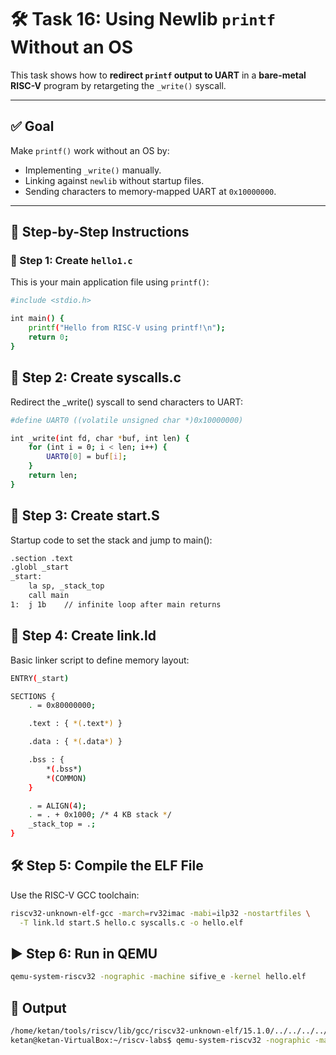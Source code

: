 # 🛠️ Task 16: Using Newlib `printf` Without an OS

This task shows how to **redirect `printf` output to UART** in a **bare-metal RISC-V** program by retargeting the `_write()` syscall.

---

## ✅ Goal

Make `printf()` work without an OS by:

- Implementing `_write()` manually.
- Linking against `newlib` without startup files.
- Sending characters to memory-mapped UART at `0x10000000`.

---

## 🧩 Step-by-Step Instructions

### 🧾 Step 1: Create `hello1.c`

This is your main application file using `printf()`:

```bash
#include <stdio.h>

int main() {
    printf("Hello from RISC-V using printf!\n");
    return 0;
}
```

## 🔧 Step 2: Create syscalls.c

Redirect the _write() syscall to send characters to UART:

```bash
#define UART0 ((volatile unsigned char *)0x10000000)

int _write(int fd, char *buf, int len) {
    for (int i = 0; i < len; i++) {
        UART0[0] = buf[i];
    }
    return len;
}
```

## 🧵 Step 3: Create start.S

Startup code to set the stack and jump to main():

```bash
.section .text
.globl _start
_start:
    la sp, _stack_top
    call main
1:  j 1b    // infinite loop after main returns
```

## 📐 Step 4: Create link.ld

Basic linker script to define memory layout:

```bash
ENTRY(_start)

SECTIONS {
    . = 0x80000000;

    .text : { *(.text*) }

    .data : { *(.data*) }

    .bss : {
        *(.bss*)
        *(COMMON)
    }

    . = ALIGN(4);
    . = . + 0x1000; /* 4 KB stack */
    _stack_top = .;
}
```

## 🛠️ Step 5: Compile the ELF File

Use the RISC-V GCC toolchain:

```bash
riscv32-unknown-elf-gcc -march=rv32imac -mabi=ilp32 -nostartfiles \
  -T link.ld start.S hello.c syscalls.c -o hello.elf
```

## ▶️ Step 6: Run in QEMU

```bash
qemu-system-riscv32 -nographic -machine sifive_e -kernel hello.elf
```

## 🧪 Output

```bash
/home/ketan/tools/riscv/lib/gcc/riscv32-unknown-elf/15.1.0/../../../../riscv32-unknown-elf/bin/ld: warning: hello.elf has a LOAD segment with RWX permissions
ketan@ketan-VirtualBox:~/riscv-labs$ qemu-system-riscv32 -nographic -machine sifive_e -kernel hello.elf
```

